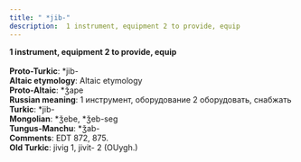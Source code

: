 ```yaml
---
title: " *jib-"
description:  1 instrument, equipment 2 to provide, equip
---
```

<strong> 1 instrument, equipment 2 to provide, equip</strong><br><br>
<strong>Proto-Turkic</strong>:  *jib-<br>
<strong>Altaic etymology</strong>:  Altaic etymology<br>
<strong> Proto-Altaic</strong>:  *ǯape<br>
<strong>Russian meaning</strong>:  1 инструмент, оборудование 2 оборудовать, снабжать<br>
<strong>Turkic</strong>:  *jib-<br>
<strong>Mongolian</strong>:  *ǯebe, *ǯeb-seg<br>
<strong>Tungus-Manchu</strong>:  *ǯab-<br>
<strong>Comments</strong>:  EDT 872, 875.<br>
<strong>Old Turkic</strong>:  jivig 1, jivit- 2 (OUygh.)<br>



